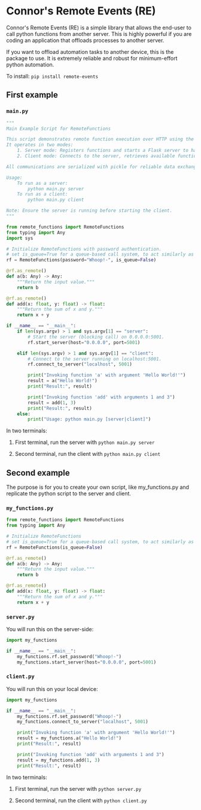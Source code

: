 # Connor's Remote Events (RE)

Connor's Remote Events (RE) is a simple library that allows the end-user to call python functions from another server. This is highly powerful if you are coding an application that offloads processes to another server.

If you want to offload automation tasks to another device, this is the package to use. It is extremely reliable and robust for minimum-effort python automation.

To install: `pip install remote-events`

## First example

### `main.py`

```py
"""
Main Example Script for RemoteFunctions

This script demonstrates remote function execution over HTTP using the RemoteFunctions class.
It operates in two modes:
    1. Server mode: Registers functions and starts a Flask server to handle remote calls.
    2. Client mode: Connects to the server, retrieves available functions, and invokes them remotely.

All communications are serialized with pickle for reliable data exchange.

Usage:
    To run as a server:
        python main.py server
    To run as a client:
        python main.py client

Note: Ensure the server is running before starting the client.
"""

from remote_functions import RemoteFunctions
from typing import Any
import sys

# Initialize RemoteFunctions with password authentication.
# set is_queue=True for a queue-based call system, to act similarly as a mutex
rf = RemoteFunctions(password="Whoop!-", is_queue=False) 

@rf.as_remote()
def a(b: Any) -> Any:
    """Return the input value."""
    return b

@rf.as_remote()
def add(x: float, y: float) -> float:
    """Return the sum of x and y."""
    return x + y

if __name__ == "__main__":
    if len(sys.argv) > 1 and sys.argv[1] == "server":
        # Start the server (blocking call) on 0.0.0.0:5001.
        rf.start_server(host="0.0.0.0", port=5001)

    elif len(sys.argv) > 1 and sys.argv[1] == "client":
        # Connect to the server running on localhost:5001.
        rf.connect_to_server("localhost", 5001)

        print("Invoking function 'a' with argument 'Hello World!'")
        result = a("Hello World!")
        print("Result:", result)

        print("Invoking function 'add' with arguments 1 and 3")
        result = add(1, 3)
        print("Result:", result)
    else:
        print("Usage: python main.py [server|client]")


```

In two terminals:
1. First terminal, run the server with `python main.py server`

2. Second terminal, run the client with `python main.py client`


## Second example

The purpose is for you to create your own script, like my_functions.py
and replicate the python script to the server and client. 

### `my_functions.py`

```py
from remote_functions import RemoteFunctions
from typing import Any

# Initialize RemoteFunctions
# set is_queue=True for a queue-based call system, to act similarly as a mutex
rf = RemoteFunctions(is_queue=False) 

@rf.as_remote()
def a(b: Any) -> Any:
    """Return the input value."""
    return b

@rf.as_remote()
def add(x: float, y: float) -> float:
    """Return the sum of x and y."""
    return x + y

```

### `server.py`

You will run this on the server-side:
```py
import my_functions

if __name__ == "__main__":
    my_functions.rf.set_password("Whoop!-")
    my_functions.start_server(host="0.0.0.0", port=5001)
```

### `client.py`

You will run this on your local device:
```py
import my_functions

if __name__ == "__main__":
    my_functions.rf.set_password("Whoop!-")
    my_functions.connect_to_server("localhost", 5001)

    print("Invoking function 'a' with argument 'Hello World!'")
    result = my_functions.a("Hello World!")
    print("Result:", result)

    print("Invoking function 'add' with arguments 1 and 3")
    result = my_functions.add(1, 3)
    print("Result:", result)

```

In two terminals:
1. First terminal, run the server with `python server.py`

2. Second terminal, run the client with `python client.py`